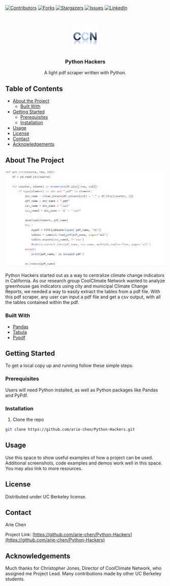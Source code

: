 <!--
*** Thanks for checking out this README Template. If you have a suggestion that would
*** make this better, please fork the repo and create a pull request or simply open
*** an issue with the tag "enhancement".
*** Thanks again! Now go create something AMAZING! :D
***
***
***
*** To avoid retyping too much info. Do a search and replace for the following:
*** github_username, repo, twitter_handle, email
-->





<!-- PROJECT SHIELDS -->
<!--
*** I'm using markdown "reference style" links for readability.
*** Reference links are enclosed in brackets [ ] instead of parentheses ( ).
*** See the bottom of this document for the declaration of the reference variables
*** for contributors-url, forks-url, etc. This is an optional, concise syntax you may use.
*** https://www.markdownguide.org/basic-syntax/#reference-style-links
-->
[![Contributors][contributors-shield]][contributors-url]
[![Forks][forks-shield]][forks-url]
[![Stargazers][stars-shield]][stars-url]
[![Issues][issues-shield]][issues-url]
[![LinkedIn][linkedin-shield]][linkedin-url]



<!-- PROJECT LOGO -->
<br />
<p align="center">
  <a href="https://github.com/arie-chene/Python-Hackers">
    <img src="images/CCN.png" alt="Logo" width="80" height="80">
  </a>

  <h3 align="center">Python Hackers</h3>

  <p align="center">
    A light pdf scraper written with Python.
    <br />
  </p>
</p>



<!-- TABLE OF CONTENTS -->
## Table of Contents

* [About the Project](#about-the-project)
  * [Built With](#built-with)
* [Getting Started](#getting-started)
  * [Prerequisites](#prerequisites)
  * [Installation](#installation)
* [Usage](#usage)
* [License](#license)
* [Contact](#contact)
* [Acknowledgements](#acknowledgements)



<!-- ABOUT THE PROJECT -->
## About The Project

![product-screenshot]

Python Hackers started out as a way to centralize climate change indicators in California. As our 
research group CoolClimate Network wanted to analyze greenhouse gas indicators using city
and municipal Climate Change Reports, we needed a way to easily extract the tables from a pdf file.
With this pdf scraper, any user can input a pdf file and get a csv output, with all the tables contained
within the pdf.


### Built With

* [Pandas](https://pandas.pydata.org/)
* [Tabula](https://tabula.technology/)
* [Pypdf](https://pypi.org/project/pyPdf/)



<!-- GETTING STARTED -->
## Getting Started

To get a local copy up and running follow these simple steps.

### Prerequisites

Users will need Python installed, as well as Python packages like Pandas and PyPdf.

### Installation
 
1. Clone the repo
```sh
git clone https://github.com/arie-chen/Python-Hackers.git
```


<!-- USAGE EXAMPLES -->
## Usage

Use this space to show useful examples of how a project can be used. Additional screenshots, code examples and demos work well in this space. You may also link to more resources.


<!-- LICENSE -->
## License

Distributed under UC Berkeley license.



<!-- CONTACT -->
## Contact

Arie Chen

Project Link: [https://github.com/arie-chen/Python-Hackers](https://github.com/arie-chen/Python-Hackers)



<!-- ACKNOWLEDGEMENTS -->
## Acknowledgements

Much thanks for Christopher Jones, Director of CoolClimate Network, who assigned me Project Lead.
Many contributions made by other UC Berkeley students.





<!-- MARKDOWN LINKS & IMAGES -->
<!-- https://www.markdownguide.org/basic-syntax/#reference-style-links -->
[contributors-shield]: https://img.shields.io/github/contributors/arie-chen/Python-Hackers.svg?style=flat-square
[contributors-url]: https://github.com/arie-chen/Python-Hackers/graphs/contributors
[forks-shield]: https://img.shields.io/github/forks/arie-chen/Python-Hackers.svg?style=flat-square
[forks-url]: https://github.com/arie-chen/Python-Hackers/network/members
[stars-shield]: https://img.shields.io/github/stars/arie-chen/Python-Hackers.svg?style=flat-square
[stars-url]: https://github.com/arie-chen/Python-Hackers/stargazers
[issues-shield]: https://img.shields.io/github/issues/arie-chen/Python-Hackers.svg?style=flat-square
[issues-url]: https://github.com/arie-chen/Python-Hackers/issues
[linkedin-shield]: https://img.shields.io/badge/-LinkedIn-black.svg?style=flat-square&logo=linkedin&colorB=555
[linkedin-url]: https://linkedin.com/in/ariechen
[product-screenshot]: images/ScreenCapture.PNG
